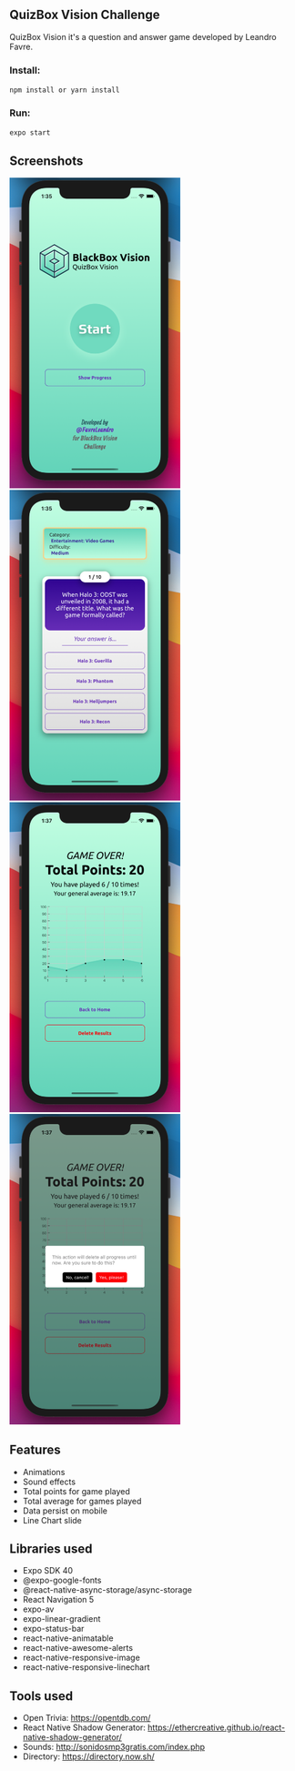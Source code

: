## QuizBox Vision Challenge

QuizBox Vision it's a question and answer game developed by Leandro Favre.

### Install:

```
npm install or yarn install
```

### Run:

```
expo start
```

## Screenshots

<p float="left">
  <img src="https://github.com/AtilaDev/QuizBoxVision/blob/main/assets/screenshots/photo1.png" width="300">
  <img src="https://github.com/AtilaDev/QuizBoxVision/blob/main/assets/screenshots/photo2.png" width="300">
  <img src="https://github.com/AtilaDev/QuizBoxVision/blob/main/assets/screenshots/photo3.png" width="300">
  <img src="https://github.com/AtilaDev/QuizBoxVision/blob/main/assets/screenshots/photo4.png" width="300">  
</p>

## Features

- Animations
- Sound effects
- Total points for game played
- Total average for games played
- Data persist on mobile
- Line Chart slide

## Libraries used

- Expo SDK 40
- @expo-google-fonts
- @react-native-async-storage/async-storage
- React Navigation 5
- expo-av
- expo-linear-gradient
- expo-status-bar
- react-native-animatable
- react-native-awesome-alerts
- react-native-responsive-image
- react-native-responsive-linechart

## Tools used

- Open Trivia: https://opentdb.com/
- React Native Shadow Generator: https://ethercreative.github.io/react-native-shadow-generator/
- Sounds: http://sonidosmp3gratis.com/index.php
- Directory: https://directory.now.sh/
